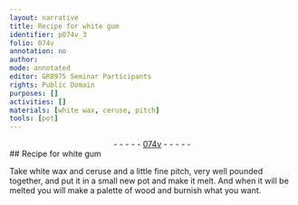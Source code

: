 ```yaml
---
layout: narrative
title: Recipe for white gum
identifier: p074v_3
folio: 074v
annotation: no
author:
mode: annotated
editor: GR8975 Seminar Participants
rights: Public Domain
purposes: []
activities: []
materials: [white wax, ceruse, pitch]
tools: [pot]
---
```


 <div class="folio" align="center">- - - - - <a href="http://gallica.bnf.fr/ark:/12148/btv1b10500001g/f154.image" target="_blank">074v</a> - - - - - </div> 
## Recipe for white gum

 
Take <span class="material">white wax</span> and <span class="material">ceruse</span> and a little fine <span class="material">pitch</span>, very well pounded together, and put it in a small new <span class="tool">pot</span> and make it melt. And when it will be melted you will make a palette of wood and burnish what you want.
 